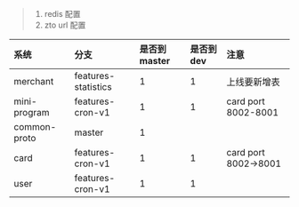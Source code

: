 > 1. redis 配置
> 2. zto url 配置

| 系统 | 分支 | 是否到master | 是否到dev | 注意 |
| :--- | :--- | :--- | :--- | :--- |
| merchant | features-statistics | 1 | 1 | 上线要新增表 |
| mini-program | features-cron-v1 | 1 | 1 | card port 8002-8001 |
| common-proto | master | 1 |  |  |
| card | features-cron-v1 | 1 | 1 | card port 8002-&gt;8001 |
| user | features-cron-v1 | 1 | 1 |  |





